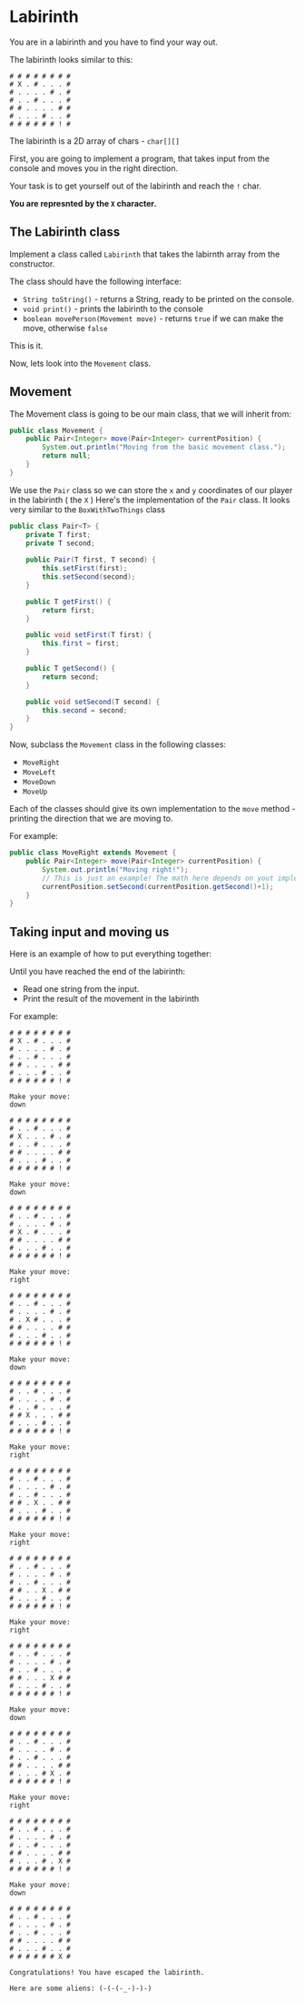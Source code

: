 # Labirinth

You are in a labirinth and you have to find your way out.

The labirinth looks similar to this:

```
# # # # # # # # 
# X . # . . . # 
# . . . . # . # 
# . . # . . . # 
# # . . . . # # 
# . . . # . . # 
# # # # # # ! # 
```

The labirinth is a 2D array of chars - `char[][]`

First, you are going to implement a program, that takes input from the console and moves you in the right direction.

Your task is to get yourself out of the labirinth and reach the `!` char.

**You are represnted by the `X` character.**

## The Labirinth class

Implement a class called `Labirinth` that takes the labirnth array from the constructor.

The class should have the following interface:

* `String toString()` - returns a String, ready to be printed on the console.
* `void print()` - prints the labirinth to the console
* `boolean movePerson(Movement move)` - returns `true` if we can make the move, otherwise `false`

This is it.

Now, lets look into the `Movement` class.

## Movement

The Movement class is going to be our main class, that we will inherit from:

```java
public class Movement {
	public Pair<Integer> move(Pair<Integer> currentPosition) {
		System.out.println("Moving from the basic movement class.");
		return null;
	}
}
```

We use the `Pair` class so we can store the `x` and `y` coordinates of our player in the labirinth ( the `X` )
Here's the implementation of the `Pair` class. It looks very similar to the `BoxWithTwoThings` class

```java
public class Pair<T> {
	private T first;
	private T second;
	
	public Pair(T first, T second) { 
		this.setFirst(first);
		this.setSecond(second);
	}

	public T getFirst() {
		return first;
	}

	public void setFirst(T first) {
		this.first = first;
	}

	public T getSecond() {
		return second;
	}

	public void setSecond(T second) {
		this.second = second;
	}
}
```

Now, subclass the `Movement` class in the following classes:

* `MoveRight`
* `MoveLeft`
* `MoveDown`
* `MoveUp`

Each of the classes should give its own implementation to the `move` method - printing the direction that we are moving to.

For example:

```java
public class MoveRight extends Movement {
	public Pair<Integer> move(Pair<Integer> currentPosition) {
		System.out.println("Moving right!");
		// This is just an example! The math here depends on yout implementation.
		currentPosition.setSecond(currentPosition.getSecond()+1);
	}
}
```

## Taking input and moving us

Here is an example of how to put everything together:

Until you have reached the end of the labirinth:

* Read one string from the input.
* Print the result of the movement in the labirinth

For example:

```
# # # # # # # # 
# X . # . . . # 
# . . . . # . # 
# . . # . . . # 
# # . . . . # # 
# . . . # . . # 
# # # # # # ! # 

Make your move:
down

# # # # # # # # 
# . . # . . . # 
# X . . . # . # 
# . . # . . . # 
# # . . . . # # 
# . . . # . . # 
# # # # # # ! # 

Make your move:
down

# # # # # # # # 
# . . # . . . # 
# . . . . # . # 
# X . # . . . # 
# # . . . . # # 
# . . . # . . # 
# # # # # # ! # 

Make your move:
right

# # # # # # # # 
# . . # . . . # 
# . . . . # . # 
# . X # . . . # 
# # . . . . # # 
# . . . # . . # 
# # # # # # ! # 

Make your move:
down

# # # # # # # # 
# . . # . . . # 
# . . . . # . # 
# . . # . . . # 
# # X . . . # # 
# . . . # . . # 
# # # # # # ! # 

Make your move:
right

# # # # # # # # 
# . . # . . . # 
# . . . . # . # 
# . . # . . . # 
# # . X . . # # 
# . . . # . . # 
# # # # # # ! # 

Make your move:
right

# # # # # # # # 
# . . # . . . # 
# . . . . # . # 
# . . # . . . # 
# # . . X . # # 
# . . . # . . # 
# # # # # # ! # 

Make your move:
right

# # # # # # # # 
# . . # . . . # 
# . . . . # . # 
# . . # . . . # 
# # . . . X # # 
# . . . # . . # 
# # # # # # ! # 

Make your move:
down

# # # # # # # # 
# . . # . . . # 
# . . . . # . # 
# . . # . . . # 
# # . . . . # # 
# . . . # X . # 
# # # # # # ! # 

Make your move:
right

# # # # # # # # 
# . . # . . . # 
# . . . . # . # 
# . . # . . . # 
# # . . . . # # 
# . . . # . X # 
# # # # # # ! # 

Make your move:
down

# # # # # # # # 
# . . # . . . # 
# . . . . # . # 
# . . # . . . # 
# # . . . . # # 
# . . . # . . # 
# # # # # # X # 

Congratulations! You have escaped the labirinth.

Here are some aliens: (-(-(-_-)-)-)
```
